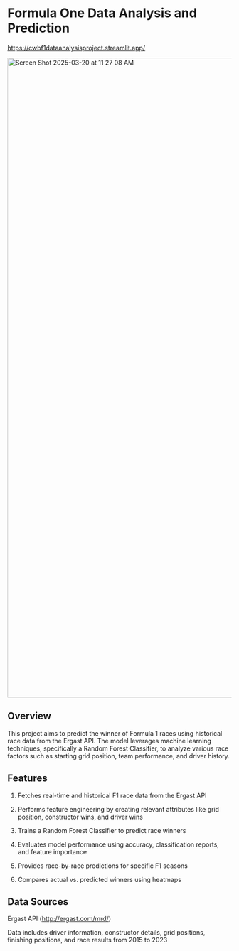 # Formula One Data Analysis and Prediction
https://cwbf1dataanalysisproject.streamlit.app/

<img width="1440" alt="Screen Shot 2025-03-20 at 11 27 08 AM" src="https://github.com/user-attachments/assets/85c3f289-8863-4254-af58-86512c8f9bd1" />

## Overview

This project aims to predict the winner of Formula 1 races using historical race data from the Ergast API. The model leverages machine learning techniques, specifically a Random Forest Classifier, to analyze various race factors such as starting grid position, team performance, and driver history.

## Features

1. Fetches real-time and historical F1 race data from the Ergast API

2. Performs feature engineering by creating relevant attributes like grid position, constructor wins, and driver wins

3. Trains a Random Forest Classifier to predict race winners

4. Evaluates model performance using accuracy, classification reports, and feature importance

5. Provides race-by-race predictions for specific F1 seasons

6. Compares actual vs. predicted winners using heatmaps

## Data Sources

Ergast API (http://ergast.com/mrd/)

Data includes driver information, constructor details, grid positions, finishing positions, and race results from 2015 to 2023

